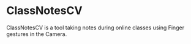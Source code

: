 # ClassNotesCV
ClassNotesCV is a tool taking notes during online classes using Finger gestures in the Camera.
